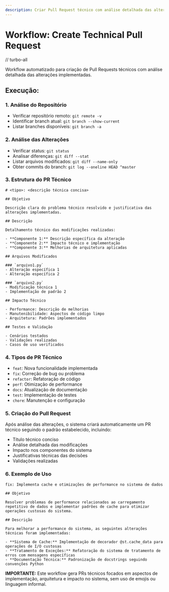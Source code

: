 ```yaml
---
description: Criar Pull Request técnico com análise detalhada das alterações
---
```


# Workflow: Create Technical Pull Request

// turbo-all

Workflow automatizado para criação de Pull Requests técnicos com análise detalhada das alterações implementadas.

## Execução:

### 1. **Análise do Repositório**
- Verificar repositório remoto: `git remote -v`
- Identificar branch atual: `git branch --show-current`
- Listar branches disponíveis: `git branch -a`

### 2. **Análise das Alterações**
- Verificar status: `git status`
- Analisar diferenças: `git diff --stat`
- Listar arquivos modificados: `git diff --name-only`
- Obter commits do branch: `git log --oneline HEAD ^master`

### 3. **Estrutura do PR Técnico**

```
# <tipo>: <descrição técnica concisa>

## Objetivo

Descrição clara do problema técnico resolvido e justificativa das alterações implementadas.

## Descrição

Detalhamento técnico das modificações realizadas:

- **Componente 1:** Descrição específica da alteração
- **Componente 2:** Impacto técnico e implementação
- **Componente 3:** Melhorias de arquitetura aplicadas

## Arquivos Modificados

### `arquivo1.py`
- Alteração específica 1
- Alteração específica 2

### `arquivo2.py`
- Modificação técnica 1
- Implementação de padrão 2

## Impacto Técnico

- Performance: Descrição de melhorias
- Manutenibilidade: Aspectos de código limpo
- Arquitetura: Padrões implementados

## Testes e Validação

- Cenários testados
- Validações realizadas
- Casos de uso verificados
```

### 4. **Tipos de PR Técnico**
- `feat`: Nova funcionalidade implementada
- `fix`: Correção de bug ou problema
- `refactor`: Refatoração de código
- `perf`: Otimização de performance
- `docs`: Atualização de documentação
- `test`: Implementação de testes
- `chore`: Manutenção e configuração

### 5. **Criação do Pull Request**

Após análise das alterações, o sistema criará automaticamente um PR técnico seguindo o padrão estabelecido, incluindo:

- Título técnico conciso
- Análise detalhada das modificações
- Impacto nos componentes do sistema
- Justificativas técnicas das decisões
- Validações realizadas

### 6. **Exemplo de Uso**

```
fix: Implementa cache e otimizações de performance no sistema de dados

## Objetivo

Resolver problemas de performance relacionados ao carregamento repetitivo de dados e implementar padrões de cache para otimizar operações custosas do sistema.

## Descrição

Para melhorar a performance do sistema, as seguintes alterações técnicas foram implementadas:

- **Sistema de Cache:** Implementação de decorador @st.cache_data para operações de I/O custosas
- **Tratamento de Exceções:** Refatoração do sistema de tratamento de erros com mensagens específicas
- **Documentação Técnica:** Padronização de docstrings seguindo convenções Python
```

**IMPORTANTE:** Este workflow gera PRs técnicos focados em aspectos de implementação, arquitetura e impacto no sistema, sem uso de emojis ou linguagem informal.
